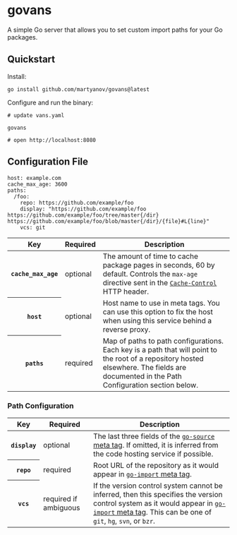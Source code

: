 # govans

A simple Go server that allows you to set custom import paths for your Go packages.

## Quickstart

Install:

```
go install github.com/martyanov/govans@latest
```

Configure and run the binary:

```
# update vans.yaml

govans

# open http://localhost:8080
```

## Configuration File

```
host: example.com
cache_max_age: 3600
paths:
  /foo:
    repo: https://github.com/example/foo
    display: "https://github.com/example/foo https://github.com/example/foo/tree/master{/dir} https://github.com/example/foo/blob/master{/dir}/{file}#L{line}"
    vcs: git
```

<table>
  <thead>
    <tr>
      <th scope="col">Key</th>
      <th scope="col">Required</th>
      <th scope="col">Description</th>
    </tr>
  </thead>
  <tbody>
    <tr>
      <th scope="row"><code>cache_max_age</code></th>
      <td>optional</td>
      <td>The amount of time to cache package pages in seconds, 60 by default.  Controls the <code>max-age</code> directive sent in the <a href="https://developer.mozilla.org/en-US/docs/Web/HTTP/Headers/Cache-Control"><code>Cache-Control</code></a> HTTP header.</td>
    </tr>
    <tr>
      <th scope="row"><code>host</code></th>
      <td>optional</td>
      <td>Host name to use in meta tags.   You can use this option to fix the host when using this service behind a reverse proxy.</td>
    </tr>
    <tr>
      <th scope="row"><code>paths</code></th>
      <td>required</td>
      <td>Map of paths to path configurations.  Each key is a path that will point to the root of a repository hosted elsewhere.  The fields are documented in the Path Configuration section below.</td>
    </tr>
  </tbody>
</table>

### Path Configuration

<table>
  <thead>
    <tr>
      <th scope="col">Key</th>
      <th scope="col">Required</th>
      <th scope="col">Description</th>
    </tr>
  </thead>
  <tbody>
    <tr>
      <th scope="row"><code>display</code></th>
      <td>optional</td>
      <td>The last three fields of the <a href="https://github.com/golang/gddo/wiki/Source-Code-Links"><code>go-source</code> meta tag</a>.  If omitted, it is inferred from the code hosting service if possible.</td>
    </tr>
    <tr>
      <th scope="row"><code>repo</code></th>
      <td>required</td>
      <td>Root URL of the repository as it would appear in <a href="https://golang.org/cmd/go/#hdr-Remote_import_paths"><code>go-import</code> meta tag</a>.</td>
    </tr>
    <tr>
      <th scope="row"><code>vcs</code></th>
      <td>required if ambiguous</td>
      <td>If the version control system cannot be inferred, then this specifies the version control system as it would appear in <a href="https://golang.org/cmd/go/#hdr-Remote_import_paths"><code>go-import</code> meta tag</a>.  This can be one of <code>git</code>, <code>hg</code>, <code>svn</code>, or <code>bzr</code>.</td>
    </tr>
  </tbody>
</table>
